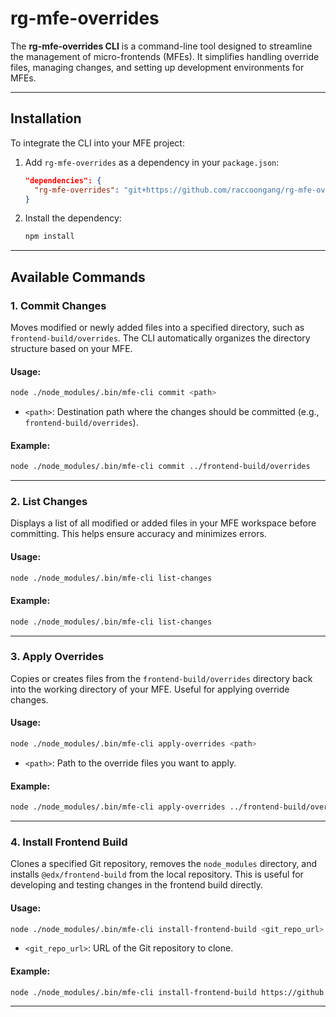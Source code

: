 # **rg-mfe-overrides**

The **rg-mfe-overrides CLI** is a command-line tool designed to streamline the management of micro-frontends (MFEs). It simplifies handling override files, managing changes, and setting up development environments for MFEs.

---

## **Installation**

To integrate the CLI into your MFE project:

1. Add `rg-mfe-overrides` as a dependency in your `package.json`:

   ```json
   "dependencies": {
     "rg-mfe-overrides": "git+https://github.com/raccoongang/rg-mfe-overrides.git#<version>"
   }
   ```

2. Install the dependency:

   ```bash
   npm install
   ```

---

## **Available Commands**

### **1. Commit Changes**

Moves modified or newly added files into a specified directory, such as `frontend-build/overrides`. The CLI automatically organizes the directory structure based on your MFE.

#### **Usage**:
```bash
node ./node_modules/.bin/mfe-cli commit <path>
```

- `<path>`: Destination path where the changes should be committed (e.g., `frontend-build/overrides`).

#### **Example**:
```bash
node ./node_modules/.bin/mfe-cli commit ../frontend-build/overrides
```

---

### **2. List Changes**

Displays a list of all modified or added files in your MFE workspace before committing. This helps ensure accuracy and minimizes errors.

#### **Usage**:
```bash
node ./node_modules/.bin/mfe-cli list-changes
```

#### **Example**:
```bash
node ./node_modules/.bin/mfe-cli list-changes
```

---

### **3. Apply Overrides**

Copies or creates files from the `frontend-build/overrides` directory back into the working directory of your MFE. Useful for applying override changes.

#### **Usage**:
```bash
node ./node_modules/.bin/mfe-cli apply-overrides <path>
```

- `<path>`: Path to the override files you want to apply.

#### **Example**:
```bash
node ./node_modules/.bin/mfe-cli apply-overrides ../frontend-build/overrides
```

---

### **4. Install Frontend Build**

Clones a specified Git repository, removes the `node_modules` directory, and installs `@edx/frontend-build` from the local repository. This is useful for developing and testing changes in the frontend build directly.

#### **Usage**:
```bash
node ./node_modules/.bin/mfe-cli install-frontend-build <git_repo_url>
```

- `<git_repo_url>`: URL of the Git repository to clone.

#### **Example**:
```bash
node ./node_modules/.bin/mfe-cli install-frontend-build https://github.com/your-org/frontend-build.git
```

---
